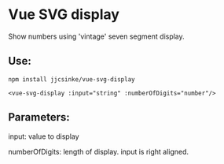 # Vue SVG display
Show numbers using 'vintage' seven segment display.

## Use:
```npm install jjcsinke/vue-svg-display```

```<vue-svg-display :input="string" :numberOfDigits="number"/>```

## Parameters:

input: value to display

numberOfDigits: length of display. input is right aligned.
